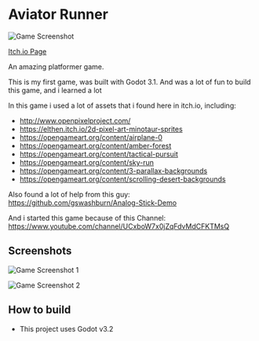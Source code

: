 # Aviator Runner

![Game Screenshot](https://media.githubusercontent.com/media/renasdev/aviator-runner/master/screenshots/ss_01.jpeg)

[Itch.io Page](https://renasdev.itch.io/aviator-runner)

An amazing platformer game.

This is my first game, was built with Godot 3.1. And was a lot of fun to build this game, and i learned a lot

In this game i used a lot of assets that i found here in itch.io, including:

- http://www.openpixelproject.com/
- https://elthen.itch.io/2d-pixel-art-minotaur-sprites
- https://opengameart.org/content/airplane-0
- https://opengameart.org/content/amber-forest
- https://opengameart.org/content/tactical-pursuit
- https://opengameart.org/content/sky-run
- https://opengameart.org/content/3-parallax-backgrounds
- https://opengameart.org/content/scrolling-desert-backgrounds

Also found a lot of help from this guy:
https://github.com/gswashburn/Analog-Stick-Demo

And i started this game because of this Channel:
https://www.youtube.com/channel/UCxboW7x0jZqFdvMdCFKTMsQ

## Screenshots

![Game Screenshot 1](https://media.githubusercontent.com/media/renasdev/aviator-runner/master/screenshots/ss_02.jpeg)

![Game Screenshot 2](https://media.githubusercontent.com/media/renasdev/aviator-runner/master/screenshots/ss_03.jpeg)

## How to build

- This project uses Godot v3.2
